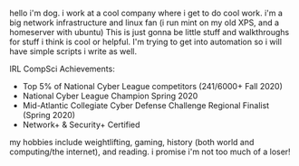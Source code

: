 hello i'm dog. i work at a cool company where i get to do cool work.
i'm a big network infrastructure and linux fan (i run mint on my old XPS, and a homeserver with ubuntu)
This is just gonna be little stuff and walkthroughs for stuff i think is cool or helpful.
I'm trying to get into automation so i will have simple scripts i write as well. 

IRL CompSci Achievements: 
- Top 5% of National Cyber League competitors (241/6000+ Fall 2020) 
- National Cyber League Champion Spring 2020
- Mid-Atlantic Collegiate Cyber Defense Challenge Regional Finalist (Spring 2020)
- Network+ & Security+ Certified

my hobbies include weightlifting, gaming, history (both world and computing/the internet), and reading. 
i promise i'm not too much of a loser!

<!---
barkwoofdog/barkwoofdog is a ✨ special ✨ repository because its `README.md` (this file) appears on your GitHub profile.
You can click the Preview link to take a look at your changes.
--->
